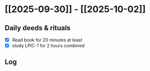  # [[2025-09-30]] -  [[2025-10-02]]

## Daily deeds & rituals


- [x] Read book for 20 minutes at least
- [x] study LPIC-1 for 2 hours combined

## Log